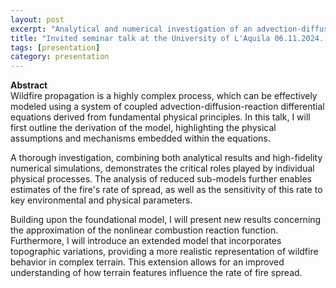 ```yaml
---
layout: post
excerpt: "Analytical and numerical investigation of an advection-diffusion-reaction wildfire model" 
title: "Invited seminar talk at the University of L'Aquila 06.11.2024. "
tags: [presentation]
category: presentation
---
```


<b>Abstract</b><br>
Wildfire propagation is a highly complex process, which can be effectively modeled using a system of coupled advection-diffusion-reaction differential equations derived from fundamental physical principles. In this talk, I will first outline the derivation of the model, highlighting the physical assumptions and mechanisms embedded within the equations.

A thorough investigation, combining both analytical results and high-fidelity numerical simulations, demonstrates the critical roles played by individual physical processes. The analysis of reduced sub-models further enables estimates of the fire's rate of spread, as well as the sensitivity of this rate to key environmental and physical parameters.

Building upon the foundational model, I will present new results concerning the approximation of the nonlinear combustion reaction function. Furthermore, I will introduce an extended model that incorporates topographic variations, providing a more realistic representation of wildfire behavior in complex terrain. This extension allows for an improved understanding of how terrain features influence the rate of fire spread.